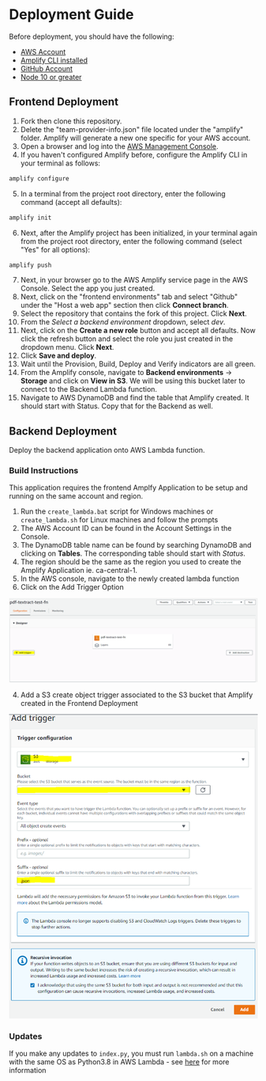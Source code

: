 # Deployment Guide
Before deployment, you should have the following: 

* [AWS Account](https://aws.amazon.com/account/)
* [Amplify CLI installed](https://docs.amplify.aws/cli)
* [GitHub Account](https://github.com)
* [Node 10 or greater](https://nodejs.org/en/download/)

## Frontend Deployment

1) Fork then clone this repository.
2) Delete the "team-provider-info.json" file located under the "amplify" folder. Amplify will generate a new one specific for your AWS account.
3) Open a browser and log into the [AWS Management Console](https://aws.amazon.com/console/). 
4) If you haven't configured Amplify before, configure the Amplify CLI in your terminal as follows:
```javascript
amplify configure
```
5) In a terminal from the project root directory, enter the following command (accept all defaults):
```javascript
amplify init
```
6) Next, after the Amplify project has been initialized, in your terminal again from the project root directory, enter the following command (select "Yes" for all options):
```javascript
amplify push
```
7) Next, in your browser go to the AWS Amplify service page in the AWS Console. Select the app you just created.
8) Next, click on the "frontend environments" tab and select "Github" under the "Host a web app" section then click **Connect branch**.
9) Select the repository that contains the fork of this project. Click **Next**.
10) From the *Select a backend environment* dropdown, select *dev*.
11) Next, click on the **Create a new role** button and accept all defaults. Now click the refresh button and select the role you just created in the dropdown menu. Click **Next**.
12) Click **Save and deploy**.
13) Wait until the Provision, Build, Deploy and Verify indicators are all green.
14) From the Amplify console, navigate to __Backend environments__ -> __Storage__ and click on __View in S3__. We will be using this bucket later to connect to the Backend Lambda function. 
15) Navigate to AWS DynamoDB and find the table that Amplify created. It should start with Status. Copy that for the Backend as well. 

## Backend Deployment
Deploy the backend application onto AWS Lambda function.
### Build Instructions 
This application requires the frontend Amplfy Application to be setup and running on the same account and region. 
1. Run the `create_lambda.bat` script for Windows machines or `create_lambda.sh` for Linux machines and follow the prompts 
2. The AWS Account ID can be found in the Account Settings in the Console. 
3. The DynamoDB table name can be found by searching DynamoDB and clicking on __Tables__. The corresponding table should start with _Status_. 
4. The region should be the same as the region you used to create the Amplify Application ie. ca-central-1. 
3. In the AWS console, navigate to the newly created lambda function
4. Click on the Add Trigger Option 

![Add Trigger](public/lambda_trigger.PNG)

4. Add a S3 create object trigger associated to the S3 bucket that Amplify created in the Frontend Deployment

![Trigger Configuration](public/lambda_trigger_2.PNG)

### Updates
If you make any updates to `index.py`, you must run `lambda.sh` on a machine with the same OS as Python3.8 in AWS Lambda 
    - see [here](https://docs.aws.amazon.com/lambda/latest/dg/lambda-python.html) for more information
